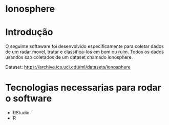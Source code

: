 # Ionosphere

# Introdução

O seguinte softaware foi desenvolvido especificamente para coletar dados de um radar movel, tratar e classifica-los em bom ou ruim. Todos os dados usandos sao coletados de um dataset chamado ionosphere.

Dataset:
https://archive.ics.uci.edu/ml/datasets/ionosphere


# Tecnologias necessarias para rodar o software

- RStudio
- R 



